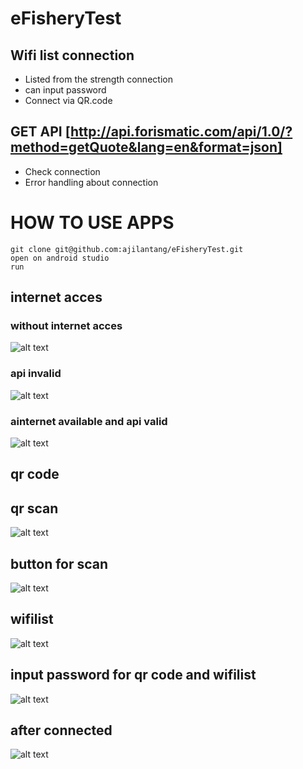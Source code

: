 # eFisheryTest
## Wifi list connection
  - Listed from the strength connection
  - can input password
  - Connect via QR.code
##  GET API [http://api.forismatic.com/api/1.0/?method=getQuote&lang=en&format=json]
  - Check connection 
  - Error handling about connection
  
 # HOW TO USE APPS
 ```
 git clone git@github.com:ajilantang/eFisheryTest.git
 open on android studio 
 run
 ```
 
 ## internet acces
 
 ### without internet acces 
![alt text](https://i.imgur.com/v5mQhWe.jpg "without internet acces") 
###  api invalid
![alt text](https://i.imgur.com/xRN7jmu.jpg "wrong api") 
### ainternet available and api valid
![alt text](https://i.imgur.com/xlZqbYQ.jpg "asdasd") 

## qr code

##  qr scan 
![alt text](https://i.imgur.com/PTn5V48g.jpg "asdasd") 
## button for scan
![alt text](https://i.imgur.com/bCem0h9.jpg "asdasd") 
## wifilist
![alt text](https://i.imgur.com/mn8Ewpwg.png "asdasd") 
## input password for qr code and wifilist
![alt text](https://i.imgur.com/iPqywUo.jpg "asdasd") 

## after connected
![alt text](https://i.imgur.com/BUnfod5g.png "asdasd") 
